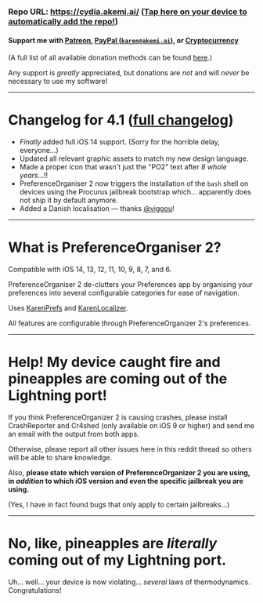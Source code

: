 ### Repo URL: https://cydia.akemi.ai/ ([Tap here on your device to automatically add the repo!](https://cydia.akemi.ai/add.php))

#### Support me with [Patreon](https://patreon.com/akemin_dayo), [PayPal (`karen@akemi.ai`)](https://paypal.me/akemindayo), or [Cryptocurrency](https://akemi.ai/?page/links#crypto)

(A full list of all available donation methods can be found [here](https://akemi.ai/?page/links#donate).)

Any support is _greatly_ appreciated, but donations are *not* and will *never* be necessary to use my software!

---

# Changelog for 4.1 ([full changelog](https://cydia.akemi.ai/?page/net.angelxwind.preferenceorganizer2-changelog))

* _Finally_ added full iOS 14 support. (Sorry for the horrible delay, everyone…)
* Updated all relevant graphic assets to match my new design language.
* Made a proper icon that wasn't just the "PO2" text after *8 whole years*…!!
* PreferenceOrganiser 2 now triggers the installation of the `bash` shell on devices using the Procurus jailbreak bootstrap which… apparently does not ship it by default anymore.
* Added a Danish localisation — thanks [@viggou](https://github.com/viggou)!

---

# What is PreferenceOrganiser 2?

Compatible with iOS 14, 13, 12, 11, 10, 9, 8, 7, and 6.

PreferenceOrganiser 2 de-clutters your Preferences app by organising your preferences into several configurable categories for ease of navigation.

Uses [KarenPrefs](https://github.com/akemin-dayo/KarenPrefs) and [KarenLocalizer](https://github.com/akemin-dayo/KarenLocalizer).

All features are configurable through PreferenceOrganizer 2's preferences.

---

# Help! My device caught fire and pineapples are coming out of the Lightning port!

If you think PreferenceOrganizer 2 is causing crashes, please install CrashReporter and Cr4shed (only available on iOS 9 or higher) and send me an email with the output from both apps.

Otherwise, please report all other issues here in this reddit thread so others will be able to share knowledge.

Also, **please state which version of PreferenceOrganizer 2 you are using, in _addition_ to which iOS version and even the specific jailbreak you are using.**

(Yes, I have in fact found bugs that only apply to certain jailbreaks…)

---

# No, like, pineapples are *literally* coming out of my Lightning port.

Uh… well… your device is now violating… _several_ laws of thermodynamics. Congratulations!
